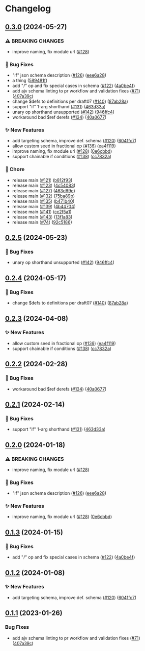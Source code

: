 # Changelog

## [0.3.0](https://github.com/toddbaert/flagd-schemas/compare/json/json-schema-v0.2.5...json/json-schema-v0.3.0) (2024-05-27)


### ⚠ BREAKING CHANGES

* improve naming, fix module url ([#128](https://github.com/toddbaert/flagd-schemas/issues/128))

### 🐛 Bug Fixes

* "if" json schema description ([#126](https://github.com/toddbaert/flagd-schemas/issues/126)) ([eee6a28](https://github.com/toddbaert/flagd-schemas/commit/eee6a2810d9c45a360841a30f3fb92b534f5611d))
* a thing ([589481f](https://github.com/toddbaert/flagd-schemas/commit/589481f73a4191933fdbe7382a778f3670c756e9))
* add "/" op and fix special cases in schema ([#122](https://github.com/toddbaert/flagd-schemas/issues/122)) ([4a0be4f](https://github.com/toddbaert/flagd-schemas/commit/4a0be4f48816ea0ac83d909ae58b8dcf5acda4b8))
* add ajv schema linting to pr workflow and validation fixes ([#71](https://github.com/toddbaert/flagd-schemas/issues/71)) ([407a39c](https://github.com/toddbaert/flagd-schemas/commit/407a39c2049e95ae1d80c28b68aa2658d597fbc5))
* change $defs to definitions per draft07 ([#140](https://github.com/toddbaert/flagd-schemas/issues/140)) ([87ab28a](https://github.com/toddbaert/flagd-schemas/commit/87ab28a58cac260b911c03b35451c8175ec1f148))
* support "if" 1-arg shorthand ([#131](https://github.com/toddbaert/flagd-schemas/issues/131)) ([463d33a](https://github.com/toddbaert/flagd-schemas/commit/463d33a3895f1cd1149c9d99cdc5fb7981abd296))
* unary op shorthand unsupported ([#142](https://github.com/toddbaert/flagd-schemas/issues/142)) ([946ffc4](https://github.com/toddbaert/flagd-schemas/commit/946ffc4d2ed29e91d3beddd7b0650df350411c71))
* workaround bad $ref derefs ([#134](https://github.com/toddbaert/flagd-schemas/issues/134)) ([40a0677](https://github.com/toddbaert/flagd-schemas/commit/40a0677a6a97b9e15d4c8e9419d4b666bfa778b3))


### ✨ New Features

* add targeting schema, improve def. schema ([#120](https://github.com/toddbaert/flagd-schemas/issues/120)) ([6041fc7](https://github.com/toddbaert/flagd-schemas/commit/6041fc7ef05fdd6ea9013718f253c869cb528b68))
* allow custom seed in fractional op ([#136](https://github.com/toddbaert/flagd-schemas/issues/136)) ([ea4f119](https://github.com/toddbaert/flagd-schemas/commit/ea4f119d2bd716ec4aec05e554d51e7e79ba187b))
* improve naming, fix module url ([#128](https://github.com/toddbaert/flagd-schemas/issues/128)) ([0e6cbbd](https://github.com/toddbaert/flagd-schemas/commit/0e6cbbd89d1591df728c9ab06d6cf4065f432dfe))
* support chainable if conditions ([#138](https://github.com/toddbaert/flagd-schemas/issues/138)) ([cc7832a](https://github.com/toddbaert/flagd-schemas/commit/cc7832ab20c9e0b8e438ffc4299f661974149454))


### 🧹 Chore

* release main ([#121](https://github.com/toddbaert/flagd-schemas/issues/121)) ([b812f93](https://github.com/toddbaert/flagd-schemas/commit/b812f93c8a611614a83a52f3c8583f7ecd130754))
* release main ([#123](https://github.com/toddbaert/flagd-schemas/issues/123)) ([4c54083](https://github.com/toddbaert/flagd-schemas/commit/4c54083982731064e1d969fcd33eb08dd6e3d0ce))
* release main ([#127](https://github.com/toddbaert/flagd-schemas/issues/127)) ([463d69e](https://github.com/toddbaert/flagd-schemas/commit/463d69ef96774f2ab979ae388d841e0d26633e33))
* release main ([#132](https://github.com/toddbaert/flagd-schemas/issues/132)) ([75ba89b](https://github.com/toddbaert/flagd-schemas/commit/75ba89b09442d7c2efe373cd482230a3d11bcae5))
* release main ([#135](https://github.com/toddbaert/flagd-schemas/issues/135)) ([b471b40](https://github.com/toddbaert/flagd-schemas/commit/b471b4089f4c82ab57df358d9166921464e8138e))
* release main ([#139](https://github.com/toddbaert/flagd-schemas/issues/139)) ([4b44704](https://github.com/toddbaert/flagd-schemas/commit/4b44704e447468fd74d8e95830627ce23b6ef16f))
* release main ([#141](https://github.com/toddbaert/flagd-schemas/issues/141)) ([cc2f5a1](https://github.com/toddbaert/flagd-schemas/commit/cc2f5a1b506700eca1e56b462921573532f2b463))
* release main ([#143](https://github.com/toddbaert/flagd-schemas/issues/143)) ([13f1a83](https://github.com/toddbaert/flagd-schemas/commit/13f1a8392eef43a37f6ba8c52b156df31aaf0c38))
* release main ([#74](https://github.com/toddbaert/flagd-schemas/issues/74)) ([92c5186](https://github.com/toddbaert/flagd-schemas/commit/92c5186cb050b92a1f66f2b838902f17dcdd19d9))

## [0.2.5](https://github.com/open-feature/flagd-schemas/compare/json/json-schema-v0.2.4...json/json-schema-v0.2.5) (2024-05-23)


### 🐛 Bug Fixes

* unary op shorthand unsupported ([#142](https://github.com/open-feature/flagd-schemas/issues/142)) ([946ffc4](https://github.com/open-feature/flagd-schemas/commit/946ffc4d2ed29e91d3beddd7b0650df350411c71))

## [0.2.4](https://github.com/open-feature/flagd-schemas/compare/json/json-schema-v0.2.3...json/json-schema-v0.2.4) (2024-05-17)


### 🐛 Bug Fixes

* change $defs to definitions per draft07 ([#140](https://github.com/open-feature/flagd-schemas/issues/140)) ([87ab28a](https://github.com/open-feature/flagd-schemas/commit/87ab28a58cac260b911c03b35451c8175ec1f148))

## [0.2.3](https://github.com/open-feature/flagd-schemas/compare/json/json-schema-v0.2.2...json/json-schema-v0.2.3) (2024-04-08)


### ✨ New Features

* allow custom seed in fractional op ([#136](https://github.com/open-feature/flagd-schemas/issues/136)) ([ea4f119](https://github.com/open-feature/flagd-schemas/commit/ea4f119d2bd716ec4aec05e554d51e7e79ba187b))
* support chainable if conditions ([#138](https://github.com/open-feature/flagd-schemas/issues/138)) ([cc7832a](https://github.com/open-feature/flagd-schemas/commit/cc7832ab20c9e0b8e438ffc4299f661974149454))

## [0.2.2](https://github.com/open-feature/flagd-schemas/compare/json/json-schema-v0.2.1...json/json-schema-v0.2.2) (2024-02-28)


### 🐛 Bug Fixes

* workaround bad $ref derefs ([#134](https://github.com/open-feature/flagd-schemas/issues/134)) ([40a0677](https://github.com/open-feature/flagd-schemas/commit/40a0677a6a97b9e15d4c8e9419d4b666bfa778b3))

## [0.2.1](https://github.com/open-feature/flagd-schemas/compare/json/json-schema-v0.2.0...json/json-schema-v0.2.1) (2024-02-14)


### 🐛 Bug Fixes

* support "if" 1-arg shorthand ([#131](https://github.com/open-feature/flagd-schemas/issues/131)) ([463d33a](https://github.com/open-feature/flagd-schemas/commit/463d33a3895f1cd1149c9d99cdc5fb7981abd296))

## [0.2.0](https://github.com/open-feature/flagd-schemas/compare/json/json-schema-v0.1.3...json/json-schema-v0.2.0) (2024-01-18)


### ⚠ BREAKING CHANGES

* improve naming, fix module url ([#128](https://github.com/open-feature/flagd-schemas/issues/128))

### 🐛 Bug Fixes

* "if" json schema description ([#126](https://github.com/open-feature/flagd-schemas/issues/126)) ([eee6a28](https://github.com/open-feature/flagd-schemas/commit/eee6a2810d9c45a360841a30f3fb92b534f5611d))


### ✨ New Features

* improve naming, fix module url ([#128](https://github.com/open-feature/flagd-schemas/issues/128)) ([0e6cbbd](https://github.com/open-feature/flagd-schemas/commit/0e6cbbd89d1591df728c9ab06d6cf4065f432dfe))

## [0.1.3](https://github.com/open-feature/flagd-schemas/compare/json/json-schema-v0.1.2...json/json-schema-v0.1.3) (2024-01-15)


### 🐛 Bug Fixes

* add "/" op and fix special cases in schema ([#122](https://github.com/open-feature/flagd-schemas/issues/122)) ([4a0be4f](https://github.com/open-feature/flagd-schemas/commit/4a0be4f48816ea0ac83d909ae58b8dcf5acda4b8))

## [0.1.2](https://github.com/open-feature/flagd-schemas/compare/json/json-schema-v0.1.1...json/json-schema-v0.1.2) (2024-01-08)


### ✨ New Features

* add targeting schema, improve def. schema ([#120](https://github.com/open-feature/flagd-schemas/issues/120)) ([6041fc7](https://github.com/open-feature/flagd-schemas/commit/6041fc7ef05fdd6ea9013718f253c869cb528b68))

## [0.1.1](https://github.com/open-feature/schemas/compare/json/json-schema-v0.1.0...json/json-schema-v0.1.1) (2023-01-26)


### Bug Fixes

* add ajv schema linting to pr workflow and validation fixes ([#71](https://github.com/open-feature/schemas/issues/71)) ([407a39c](https://github.com/open-feature/schemas/commit/407a39c2049e95ae1d80c28b68aa2658d597fbc5))
